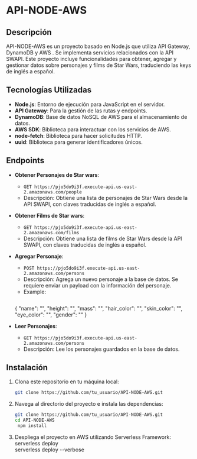 # API-NODE-AWS

## Descripción

API-NODE-AWS es un proyecto basado en Node.js que utiliza API Gateway, DynamoDB y AWS . Se implementa servicios relacionados con la API SWAPI. Este proyecto incluye funcionalidades para obtener, agregar y gestionar datos sobre personajes y films de Star Wars, traduciendo las keys de inglés a español.

## Tecnologías Utilizadas

- **Node.js**: Entorno de ejecución para JavaScript en el servidor.
- **API Gateway**: Para la gestión de las rutas y endpoints.
- **DynamoDB**: Base de datos NoSQL de AWS para el almacenamiento de datos.
- **AWS SDK**: Biblioteca para interactuar con los servicios de AWS.
- **node-fetch**: Biblioteca para hacer solicitudes HTTP.
- **uuid**: Biblioteca para generar identificadores únicos.

## Endpoints

- **Obtener Personajes de Star wars**: 
  - `GET https://pjo5do9i3f.execute-api.us-east-2.amazonaws.com/people`
  - Descripción: Obtiene una lista de personajes de Star Wars desde la API SWAPI, con claves traducidas de inglés a español.

- **Obtener Films de Star wars**: 
  - `GET https://pjo5do9i3f.execute-api.us-east-2.amazonaws.com/films`
  - Descripción: Obtiene una lista de films de Star Wars desde la API SWAPI, con claves traducidas de inglés a español.

- **Agregar Personaje**: 
  - `POST https://pjo5do9i3f.execute-api.us-east-2.amazonaws.com/persons`
  - Descripción: Agrega un nuevo personaje a la base de datos. Se requiere enviar un payload con la información del personaje.
  - Example:
    ```bash
  {
    "name": "",
    "height": "",
    "mass": "",
    "hair_color": "",
    "skin_color": "",
    "eye_color": "",
    "gender": "" 
  }

- **Leer Personajes**: 
  - `GET https://pjo5do9i3f.execute-api.us-east-2.amazonaws.com/persons`
  - Descripción: Lee los personajes guardados en la base de datos.

## Instalación

1. Clona este repositorio en tu máquina local:
   ```bash
   git clone https://github.com/tu_usuario/API-NODE-AWS.git

2. Navega al directorio del proyecto e instala las dependencias:
   ```bash
   git clone https://github.com/tu_usuario/API-NODE-AWS.git
   cd API-NODE-AWS
    npm install

3. Despliega el proyecto en AWS utilizando Serverless Framework:
    serverless deploy  
    serverless deploy --verbose


